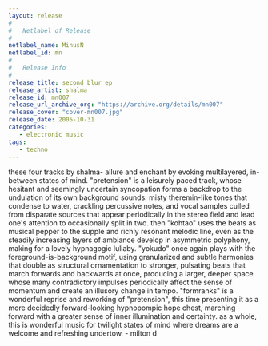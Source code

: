 ```yaml
---
layout: release
#
#   Netlabel of Release
#
netlabel_name: MinusN
netlabel_id: mn
#
#   Release Info
#
release_title: second blur ep
release_artist: shalma
release_id: mn007
release_url_archive_org: "https://archive.org/details/mn007"
release_cover: "cover-mn007.jpg"
release_date: 2005-10-31
categories:
   - electronic music
tags:
   - techno
---
```

these four tracks by shalma- allure and enchant by evoking multilayered, in-between states of mind. "pretension" is a leisurely paced track, whose hesitant and seemingly uncertain syncopation forms a backdrop to the undulation of its own background sounds: misty theremin-like tones that condense to water, crackling percussive notes, and vocal samples culled from disparate sources that appear periodically in the stereo field and lead one's attention to occasionally split in two. then "kohtao" uses the beats as musical pepper to the supple and richly resonant melodic line, even as the steadily increasing layers of ambiance develop in asymmetric polyphony, making for a lovely hypnagogic lullaby. "yokudo" once again plays with the foreground-is-background motif, using granularized and subtle harmonies that double as structural ornamentation to stronger, pulsating beats that march forwards and backwards at once, producing a larger, deeper space whose many contradictory impulses periodically affect the sense of momentum and create an illusory change in tempo. "formranks" is a wonderful reprise and reworking of "pretension", this time presenting it as a more decidedly forward-looking hypnopompic hope chest, marching forward with a greater sense of inner illumination and certainty. as a whole, this is wonderful music for twilight states of mind where dreams are a welcome and refreshing undertow. - milton d

